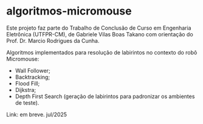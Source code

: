# algoritmos-micromouse
Este projeto faz parte do Trabalho de Conclusão de Curso em Engenharia Eletrônica (UTFPR-CM), de Gabriele Vilas Boas Takano com orientação do Prof. Dr. Marcio Rodrigues da Cunha.

Algoritmos implementados para resolução de labirintos no contexto do robô Micromouse:
- Wall Follower;
- Backtracking;
- Flood Fill;
- Dijkstra;
- Depth First Search (geração de labirintos para padronizar os ambientes de teste).

Link: em breve.
jul/2025

